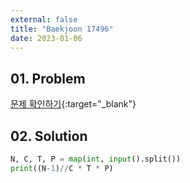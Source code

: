 ```yaml
---
external: false
title: "Baekjoon 17496"
date: 2023-01-06
---
```


## 01. Problem

[문제 확인하기](https://www.acmicpc.net/problem/17496){:target="_blank"}

## 02. Solution

```Python
N, C, T, P = map(int, input().split())
print((N-1)//C * T * P)
```
